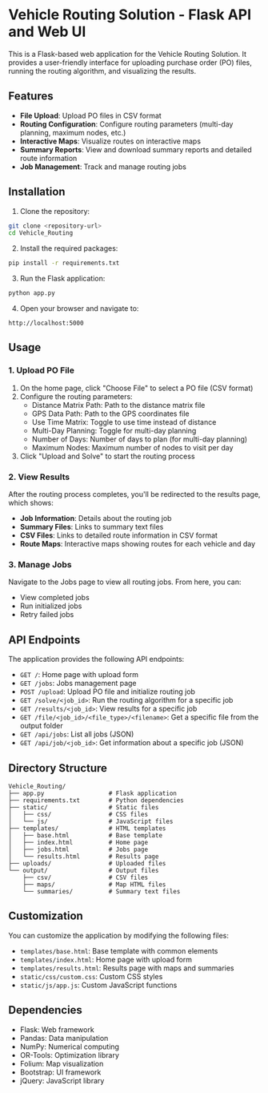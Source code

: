 # Vehicle Routing Solution - Flask API and Web UI

This is a Flask-based web application for the Vehicle Routing Solution. It provides a user-friendly interface for uploading purchase order (PO) files, running the routing algorithm, and visualizing the results.

## Features

- **File Upload**: Upload PO files in CSV format
- **Routing Configuration**: Configure routing parameters (multi-day planning, maximum nodes, etc.)
- **Interactive Maps**: Visualize routes on interactive maps
- **Summary Reports**: View and download summary reports and detailed route information
- **Job Management**: Track and manage routing jobs

## Installation

1. Clone the repository:
```bash
git clone <repository-url>
cd Vehicle_Routing
```

2. Install the required packages:
```bash
pip install -r requirements.txt
```

3. Run the Flask application:
```bash
python app.py
```

4. Open your browser and navigate to:
```
http://localhost:5000
```

## Usage

### 1. Upload PO File

1. On the home page, click "Choose File" to select a PO file (CSV format)
2. Configure the routing parameters:
   - Distance Matrix Path: Path to the distance matrix file
   - GPS Data Path: Path to the GPS coordinates file
   - Use Time Matrix: Toggle to use time instead of distance
   - Multi-Day Planning: Toggle for multi-day planning
   - Number of Days: Number of days to plan (for multi-day planning)
   - Maximum Nodes: Maximum number of nodes to visit per day
3. Click "Upload and Solve" to start the routing process

### 2. View Results

After the routing process completes, you'll be redirected to the results page, which shows:

- **Job Information**: Details about the routing job
- **Summary Files**: Links to summary text files
- **CSV Files**: Links to detailed route information in CSV format
- **Route Maps**: Interactive maps showing routes for each vehicle and day

### 3. Manage Jobs

Navigate to the Jobs page to view all routing jobs. From here, you can:

- View completed jobs
- Run initialized jobs
- Retry failed jobs

## API Endpoints

The application provides the following API endpoints:

- `GET /`: Home page with upload form
- `GET /jobs`: Jobs management page
- `POST /upload`: Upload PO file and initialize routing job
- `GET /solve/<job_id>`: Run the routing algorithm for a specific job
- `GET /results/<job_id>`: View results for a specific job
- `GET /file/<job_id>/<file_type>/<filename>`: Get a specific file from the output folder
- `GET /api/jobs`: List all jobs (JSON)
- `GET /api/job/<job_id>`: Get information about a specific job (JSON)

## Directory Structure

```
Vehicle_Routing/
├── app.py                  # Flask application
├── requirements.txt        # Python dependencies
├── static/                 # Static files
│   ├── css/                # CSS files
│   └── js/                 # JavaScript files
├── templates/              # HTML templates
│   ├── base.html           # Base template
│   ├── index.html          # Home page
│   ├── jobs.html           # Jobs page
│   └── results.html        # Results page
├── uploads/                # Uploaded files
└── output/                 # Output files
    ├── csv/                # CSV files
    ├── maps/               # Map HTML files
    └── summaries/          # Summary text files
```

## Customization

You can customize the application by modifying the following files:

- `templates/base.html`: Base template with common elements
- `templates/index.html`: Home page with upload form
- `templates/results.html`: Results page with maps and summaries
- `static/css/custom.css`: Custom CSS styles
- `static/js/app.js`: Custom JavaScript functions

## Dependencies

- Flask: Web framework
- Pandas: Data manipulation
- NumPy: Numerical computing
- OR-Tools: Optimization library
- Folium: Map visualization
- Bootstrap: UI framework
- jQuery: JavaScript library
